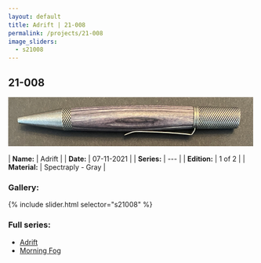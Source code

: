 ```yaml
---
layout: default
title: Adrift | 21-008
permalink: /projects/21-008
image_sliders:
  - s21008
---
```


## 21-008

![Your Pencil](/projects/imgs/21008/header-21-008.png)

| **Name:**     | Adrift       |
| **Date:**     | 07-11-2021   |
| **Series:**   | ---          |
| **Edition:**  | 1 of 2       |
| **Material:** | Spectraply - Gray |

### Gallery:

{% include slider.html selector="s21008" %}

### Full series:

- [Adrift](/projects/21-008)
- [Morning Fog](/projects/20-011)

